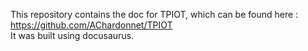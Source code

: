 This repository contains the doc for TPIOT, which can be found here : https://github.com/AChardonnet/TPIOT  
It was built using docusaurus.
